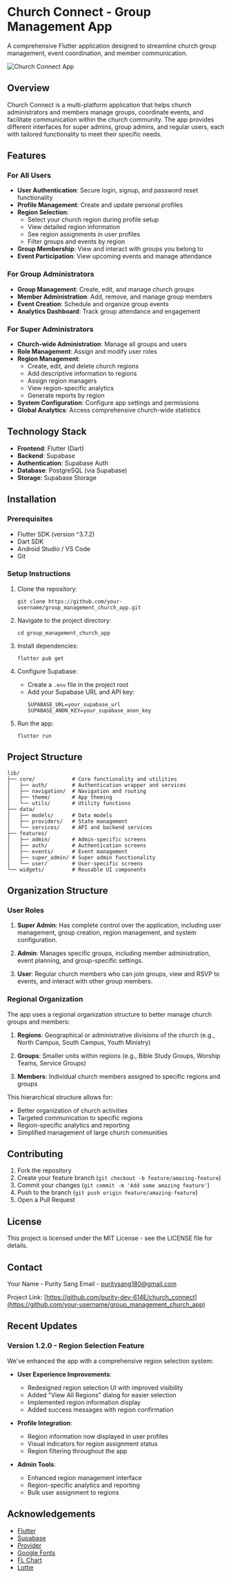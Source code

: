 # Church Connect - Group Management App

A comprehensive Flutter application designed to streamline church group management, event coordination, and member communication.

![Church Connect App](assets/images/citam_logo.jpg)

## Overview

Church Connect is a multi-platform application that helps church administrators and members manage groups, coordinate events, and facilitate communication within the church community. The app provides different interfaces for super admins, group admins, and regular users, each with tailored functionality to meet their specific needs.

## Features

### For All Users
- **User Authentication**: Secure login, signup, and password reset functionality
- **Profile Management**: Create and update personal profiles
- **Region Selection**: 
  - Select your church region during profile setup
  - View detailed region information
  - See region assignments in user profiles
  - Filter groups and events by region
- **Group Membership**: View and interact with groups you belong to
- **Event Participation**: View upcoming events and manage attendance

### For Group Administrators
- **Group Management**: Create, edit, and manage church groups
- **Member Administration**: Add, remove, and manage group members
- **Event Creation**: Schedule and organize group events
- **Analytics Dashboard**: Track group attendance and engagement

### For Super Administrators
- **Church-wide Administration**: Manage all groups and users
- **Role Management**: Assign and modify user roles
- **Region Management**: 
  - Create, edit, and delete church regions
  - Add descriptive information to regions
  - Assign region managers
  - View region-specific analytics
  - Generate reports by region
- **System Configuration**: Configure app settings and permissions
- **Global Analytics**: Access comprehensive church-wide statistics

## Technology Stack

- **Frontend**: Flutter (Dart)
- **Backend**: Supabase
- **Authentication**: Supabase Auth
- **Database**: PostgreSQL (via Supabase)
- **Storage**: Supabase Storage

## Installation

### Prerequisites
- Flutter SDK (version ^3.7.2)
- Dart SDK
- Android Studio / VS Code
- Git

### Setup Instructions

1. Clone the repository:
   ```
   git clone https://github.com/your-username/group_management_church_app.git
   ```

2. Navigate to the project directory:
   ```
   cd group_management_church_app
   ```

3. Install dependencies:
   ```
   flutter pub get
   ```

4. Configure Supabase:
   - Create a `.env` file in the project root
   - Add your Supabase URL and API key:
     ```
     SUPABASE_URL=your_supabase_url
     SUPABASE_ANON_KEY=your_supabase_anon_key
     ```

5. Run the app:
   ```
   flutter run
   ```

## Project Structure

```
lib/
├── core/            # Core functionality and utilities
│   ├── auth/        # Authentication wrapper and services
│   ├── navigation/  # Navigation and routing
│   ├── theme/       # App theming
│   └── utils/       # Utility functions
├── data/
│   ├── models/      # Data models
│   ├── providers/   # State management
│   └── services/    # API and backend services
├── features/
│   ├── admin/       # Admin-specific screens
│   ├── auth/        # Authentication screens
│   ├── events/      # Event management
│   ├── super_admin/ # Super admin functionality
│   └── user/        # User-specific screens
└── widgets/         # Reusable UI components
```

## Organization Structure

### User Roles

1. **Super Admin**: Has complete control over the application, including user management, group creation, region management, and system configuration.

2. **Admin**: Manages specific groups, including member administration, event planning, and group-specific settings.

3. **User**: Regular church members who can join groups, view and RSVP to events, and interact with other group members.

### Regional Organization

The app uses a regional organization structure to better manage church groups and members:

1. **Regions**: Geographical or administrative divisions of the church (e.g., North Campus, South Campus, Youth Ministry)

2. **Groups**: Smaller units within regions (e.g., Bible Study Groups, Worship Teams, Service Groups)

3. **Members**: Individual church members assigned to specific regions and groups

This hierarchical structure allows for:
- Better organization of church activities
- Targeted communication to specific regions
- Region-specific analytics and reporting
- Simplified management of large church communities

## Contributing

1. Fork the repository
2. Create your feature branch (`git checkout -b feature/amazing-feature`)
3. Commit your changes (`git commit -m 'Add some amazing feature'`)
4. Push to the branch (`git push origin feature/amazing-feature`)
5. Open a Pull Request

## License

This project is licensed under the MIT License - see the LICENSE file for details.

## Contact

Your Name - Purity Sang
Email - puritysang180@gmail.com

Project Link: [https://github.com/purity-dev-614E/church_connect](https://github.com/your-username/group_management_church_app)

## Recent Updates

### Version 1.2.0 - Region Selection Feature

We've enhanced the app with a comprehensive region selection system:

- **User Experience Improvements**:
  - Redesigned region selection UI with improved visibility
  - Added "View All Regions" dialog for easier selection
  - Implemented region information display
  - Added success messages with region confirmation

- **Profile Integration**:
  - Region information now displayed in user profiles
  - Visual indicators for region assignment status
  - Region filtering throughout the app

- **Admin Tools**:
  - Enhanced region management interface
  - Region-specific analytics and reporting
  - Bulk user assignment to regions

## Acknowledgements

- [Flutter](https://flutter.dev/)
- [Supabase](https://supabase.io/)
- [Provider](https://pub.dev/packages/provider)
- [Google Fonts](https://pub.dev/packages/google_fonts)
- [FL Chart](https://pub.dev/packages/fl_chart)
- [Lottie](https://pub.dev/packages/lottie)
